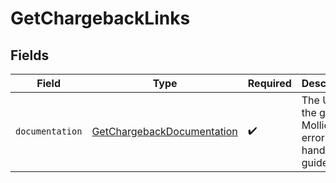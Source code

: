 # GetChargebackLinks


## Fields

| Field                                                                           | Type                                                                            | Required                                                                        | Description                                                                     |
| ------------------------------------------------------------------------------- | ------------------------------------------------------------------------------- | ------------------------------------------------------------------------------- | ------------------------------------------------------------------------------- |
| `documentation`                                                                 | [GetChargebackDocumentation](../../models/errors/GetChargebackDocumentation.md) | :heavy_check_mark:                                                              | The URL to the generic Mollie API error handling guide.                         |